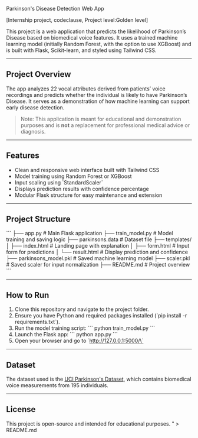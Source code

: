 Parkinson's Disease Detection Web App

[Internship project, codeclause, Project level:Golden level]

This project is a web application that predicts the likelihood of Parkinson’s Disease based on biomedical voice features. It uses a trained machine learning model (initially Random Forest, with the option to use XGBoost) and is built with Flask, Scikit-learn, and styled using Tailwind CSS.

---

## Project Overview

The app analyzes 22 vocal attributes derived from patients’ voice recordings and predicts whether the individual is likely to have Parkinson’s Disease. It serves as a demonstration of how machine learning can support early disease detection.

> Note: This application is meant for educational and demonstration purposes and is **not** a replacement for professional medical advice or diagnosis.

---

## Features

- Clean and responsive web interface built with Tailwind CSS  
- Model training using Random Forest or XGBoost  
- Input scaling using \`StandardScaler\`  
- Displays prediction results with confidence percentage  
- Modular Flask structure for easy maintenance and extension  

---

## Project Structure



\`\`\`
├── app.py            # Main Flask application
├── train_model.py       # Model training and saving logic
├── parkinsons.data      # Dataset file
├── templates/
│   ├── index.html       # Landing page with explanation
│   ├── form.html        # Input form for predictions
│   └── result.html      # Display prediction and confidence
├── parkinsons_model.pkl # Saved machine learning model
├── scaler.pkl           # Saved scaler for input normalization
├── README.md            # Project overview
\`\`\`



---

## How to Run

1. Clone this repository and navigate to the project folder.
2. Ensure you have Python and required packages installed (\`pip install -r requirements.txt\`).
3. Run the model training script:
   \`\`\`
   python train_model.py
   \`\`\`
4. Launch the Flask app:
   \`\`\`
   python app.py
   \`\`\`
5. Open your browser and go to \`http://127.0.0.1:5000/\`

---

## Dataset

The dataset used is the [UCI Parkinson's Dataset](https://archive.ics.uci.edu/ml/datasets/parkinsons), which contains biomedical voice measurements from 195 individuals.

---

## License

This project is open-source and intended for educational purposes.
" > README.md
